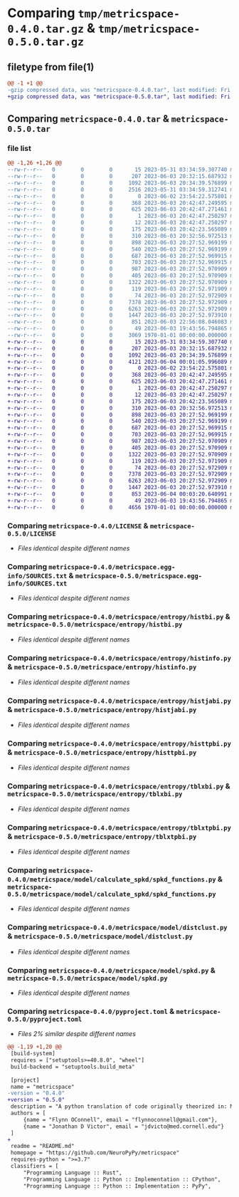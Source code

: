 # Comparing `tmp/metricspace-0.4.0.tar.gz` & `tmp/metricspace-0.5.0.tar.gz`

## filetype from file(1)

```diff
@@ -1 +1 @@
-gzip compressed data, was "metricspace-0.4.0.tar", last modified: Fri Jan  1 00:00:00 2016, max compression
+gzip compressed data, was "metricspace-0.5.0.tar", last modified: Fri Jan  1 00:00:00 2016, max compression
```

## Comparing `metricspace-0.4.0.tar` & `metricspace-0.5.0.tar`

### file list

```diff
@@ -1,26 +1,26 @@
--rw-r--r--   0        0        0       15 2023-05-31 03:34:59.307740 metricspace-0.4.0/.gitattributes
--rw-r--r--   0        0        0      207 2023-06-03 20:32:15.687932 metricspace-0.4.0/.gitignore
--rw-r--r--   0        0        0     1092 2023-06-03 20:34:39.576899 metricspace-0.4.0/LICENSE
--rw-r--r--   0        0        0     2516 2023-05-31 03:34:59.312741 metricspace-0.4.0/README.md
--rw-r--r--   0        0        0        0 2023-06-02 23:54:22.575801 metricspace-0.4.0/examples/ex_distances.py
--rw-r--r--   0        0        0      368 2023-06-03 20:42:47.249595 metricspace-0.4.0/metricspace.egg-info/PKG-INFO
--rw-r--r--   0        0        0      625 2023-06-03 20:42:47.271461 metricspace-0.4.0/metricspace.egg-info/SOURCES.txt
--rw-r--r--   0        0        0        1 2023-06-03 20:42:47.250297 metricspace-0.4.0/metricspace.egg-info/dependency_links.txt
--rw-r--r--   0        0        0       12 2023-06-03 20:42:47.250297 metricspace-0.4.0/metricspace.egg-info/top_level.txt
--rw-r--r--   0        0        0      175 2023-06-03 20:42:23.565089 metricspace-0.4.0/metricspace/__init__.py
--rw-r--r--   0        0        0      310 2023-06-03 20:32:56.972513 metricspace-0.4.0/metricspace/entropy/__init__.py
--rw-r--r--   0        0        0      898 2023-06-03 20:27:52.969199 metricspace-0.4.0/metricspace/entropy/histbi.py
--rw-r--r--   0        0        0      540 2023-06-03 20:27:52.969199 metricspace-0.4.0/metricspace/entropy/histinfo.py
--rw-r--r--   0        0        0      687 2023-06-03 20:27:52.969915 metricspace-0.4.0/metricspace/entropy/histjabi.py
--rw-r--r--   0        0        0      703 2023-06-03 20:27:52.969915 metricspace-0.4.0/metricspace/entropy/histtpbi.py
--rw-r--r--   0        0        0      987 2023-06-03 20:27:52.970909 metricspace-0.4.0/metricspace/entropy/tblxbi.py
--rw-r--r--   0        0        0      405 2023-06-03 20:27:52.970909 metricspace-0.4.0/metricspace/entropy/tblxinfo.py
--rw-r--r--   0        0        0     1322 2023-06-03 20:27:52.970909 metricspace-0.4.0/metricspace/entropy/tblxtpbi.py
--rw-r--r--   0        0        0      119 2023-06-03 20:27:52.971909 metricspace-0.4.0/metricspace/model/__init__.py
--rw-r--r--   0        0        0       74 2023-06-03 20:27:52.972909 metricspace-0.4.0/metricspace/model/calculate_spkd/__init__.py
--rw-r--r--   0        0        0     7378 2023-06-03 20:27:52.972909 metricspace-0.4.0/metricspace/model/calculate_spkd/spkd_functions.py
--rw-r--r--   0        0        0     6263 2023-06-03 20:27:52.972909 metricspace-0.4.0/metricspace/model/distclust.py
--rw-r--r--   0        0        0     1447 2023-06-03 20:27:52.973910 metricspace-0.4.0/metricspace/model/spkd.py
--rw-r--r--   0        0        0      851 2023-06-03 22:56:08.046083 metricspace-0.4.0/pyproject.toml
--rw-r--r--   0        0        0       49 2023-06-03 19:43:56.794865 metricspace-0.4.0/requirements.txt
--rw-r--r--   0        0        0     3069 1970-01-01 00:00:00.000000 metricspace-0.4.0/PKG-INFO
+-rw-r--r--   0        0        0       15 2023-05-31 03:34:59.307740 metricspace-0.5.0/.gitattributes
+-rw-r--r--   0        0        0      207 2023-06-03 20:32:15.687932 metricspace-0.5.0/.gitignore
+-rw-r--r--   0        0        0     1092 2023-06-03 20:34:39.576899 metricspace-0.5.0/LICENSE
+-rw-r--r--   0        0        0     4121 2023-06-04 00:01:05.996089 metricspace-0.5.0/README.md
+-rw-r--r--   0        0        0        0 2023-06-02 23:54:22.575801 metricspace-0.5.0/examples/ex_distances.py
+-rw-r--r--   0        0        0      368 2023-06-03 20:42:47.249595 metricspace-0.5.0/metricspace.egg-info/PKG-INFO
+-rw-r--r--   0        0        0      625 2023-06-03 20:42:47.271461 metricspace-0.5.0/metricspace.egg-info/SOURCES.txt
+-rw-r--r--   0        0        0        1 2023-06-03 20:42:47.250297 metricspace-0.5.0/metricspace.egg-info/dependency_links.txt
+-rw-r--r--   0        0        0       12 2023-06-03 20:42:47.250297 metricspace-0.5.0/metricspace.egg-info/top_level.txt
+-rw-r--r--   0        0        0      175 2023-06-03 20:42:23.565089 metricspace-0.5.0/metricspace/__init__.py
+-rw-r--r--   0        0        0      310 2023-06-03 20:32:56.972513 metricspace-0.5.0/metricspace/entropy/__init__.py
+-rw-r--r--   0        0        0      898 2023-06-03 20:27:52.969199 metricspace-0.5.0/metricspace/entropy/histbi.py
+-rw-r--r--   0        0        0      540 2023-06-03 20:27:52.969199 metricspace-0.5.0/metricspace/entropy/histinfo.py
+-rw-r--r--   0        0        0      687 2023-06-03 20:27:52.969915 metricspace-0.5.0/metricspace/entropy/histjabi.py
+-rw-r--r--   0        0        0      703 2023-06-03 20:27:52.969915 metricspace-0.5.0/metricspace/entropy/histtpbi.py
+-rw-r--r--   0        0        0      987 2023-06-03 20:27:52.970909 metricspace-0.5.0/metricspace/entropy/tblxbi.py
+-rw-r--r--   0        0        0      405 2023-06-03 20:27:52.970909 metricspace-0.5.0/metricspace/entropy/tblxinfo.py
+-rw-r--r--   0        0        0     1322 2023-06-03 20:27:52.970909 metricspace-0.5.0/metricspace/entropy/tblxtpbi.py
+-rw-r--r--   0        0        0      119 2023-06-03 20:27:52.971909 metricspace-0.5.0/metricspace/model/__init__.py
+-rw-r--r--   0        0        0       74 2023-06-03 20:27:52.972909 metricspace-0.5.0/metricspace/model/calculate_spkd/__init__.py
+-rw-r--r--   0        0        0     7378 2023-06-03 20:27:52.972909 metricspace-0.5.0/metricspace/model/calculate_spkd/spkd_functions.py
+-rw-r--r--   0        0        0     6263 2023-06-03 20:27:52.972909 metricspace-0.5.0/metricspace/model/distclust.py
+-rw-r--r--   0        0        0     1447 2023-06-03 20:27:52.973910 metricspace-0.5.0/metricspace/model/spkd.py
+-rw-r--r--   0        0        0      853 2023-06-04 00:03:20.640991 metricspace-0.5.0/pyproject.toml
+-rw-r--r--   0        0        0       49 2023-06-03 19:43:56.794865 metricspace-0.5.0/requirements.txt
+-rw-r--r--   0        0        0     4656 1970-01-01 00:00:00.000000 metricspace-0.5.0/PKG-INFO
```

### Comparing `metricspace-0.4.0/LICENSE` & `metricspace-0.5.0/LICENSE`

 * *Files identical despite different names*

### Comparing `metricspace-0.4.0/metricspace.egg-info/SOURCES.txt` & `metricspace-0.5.0/metricspace.egg-info/SOURCES.txt`

 * *Files identical despite different names*

### Comparing `metricspace-0.4.0/metricspace/entropy/histbi.py` & `metricspace-0.5.0/metricspace/entropy/histbi.py`

 * *Files identical despite different names*

### Comparing `metricspace-0.4.0/metricspace/entropy/histinfo.py` & `metricspace-0.5.0/metricspace/entropy/histinfo.py`

 * *Files identical despite different names*

### Comparing `metricspace-0.4.0/metricspace/entropy/histjabi.py` & `metricspace-0.5.0/metricspace/entropy/histjabi.py`

 * *Files identical despite different names*

### Comparing `metricspace-0.4.0/metricspace/entropy/histtpbi.py` & `metricspace-0.5.0/metricspace/entropy/histtpbi.py`

 * *Files identical despite different names*

### Comparing `metricspace-0.4.0/metricspace/entropy/tblxbi.py` & `metricspace-0.5.0/metricspace/entropy/tblxbi.py`

 * *Files identical despite different names*

### Comparing `metricspace-0.4.0/metricspace/entropy/tblxtpbi.py` & `metricspace-0.5.0/metricspace/entropy/tblxtpbi.py`

 * *Files identical despite different names*

### Comparing `metricspace-0.4.0/metricspace/model/calculate_spkd/spkd_functions.py` & `metricspace-0.5.0/metricspace/model/calculate_spkd/spkd_functions.py`

 * *Files identical despite different names*

### Comparing `metricspace-0.4.0/metricspace/model/distclust.py` & `metricspace-0.5.0/metricspace/model/distclust.py`

 * *Files identical despite different names*

### Comparing `metricspace-0.4.0/metricspace/model/spkd.py` & `metricspace-0.5.0/metricspace/model/spkd.py`

 * *Files identical despite different names*

### Comparing `metricspace-0.4.0/pyproject.toml` & `metricspace-0.5.0/pyproject.toml`

 * *Files 2% similar despite different names*

```diff
@@ -1,19 +1,20 @@
 [build-system]
 requires = ["setuptools>=40.8.0", "wheel"]
 build-backend = "setuptools.build_meta"
 
 [project]
 name = "metricspace"
-version = "0.4.0"
+version = "0.5.0"
 description = "A python translation of code originally theorized in: Metric-space analysis of spike trains: theory, algorithms, and application Jonathan D. Victor and Keith Purpura Network 8, 127-164 (1997)"
 authors = [
     {name = "Flynn OConnell", email = "flynnoconnell@gmail.com"},
     {name = "Jonathan D Victor", email = "jdvicto@med.cornell.edu"}
 ]
+
 readme = "README.md"
 homepage = "https://github.com/NeuroPyPy/metricspace"
 requires-python = ">=3.7"
 classifiers = [
     "Programming Language :: Rust",
     "Programming Language :: Python :: Implementation :: CPython",
     "Programming Language :: Python :: Implementation :: PyPy",
```

